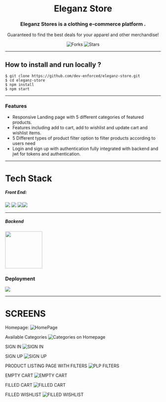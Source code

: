 <div align="center">
  
# Eleganz Store

### Eleganz Stores is a clothing e-commerce platform .

Guaranteed to find the best deals for your apparel and other merchandise!

![Forks](https://img.shields.io/github/forks/dev-enforced/eleganz-store)
![Stars](https://img.shields.io/github/stars/dev-enforced/eleganz-store)

</div>

---

## How to install and run locally ?

```
$ git clone https://github.com/dev-enforced/eleganz-store.git
$ cd eleganz-store
$ npm install
$ npm start
```

---

<h3>Features</h3>
<ul>
  <li> 
    Responsive Landing page with 5 different categories of featured products.
  </li>
    <li> 
        Features including add to cart, add to wishlist and update cart and wishlist items.
    </li>
    <li>
       5 Different types of product filter option to filter products according to users need
    </li>
    <li>
        Login and sign up with authentication fully integrated with backend and jwt for tokens and authentication.
    </li>
</ul>

---
# Tech Stack
 
  <h5>Front End:</h5> <span><img src="https://img.shields.io/badge/React-20232A?style=for-the-badge&logo=react&logoColor=61DAFB"/> <img src="https://img.shields.io/badge/CSS-239120?&style=for-the-badge&logo=css3&logoColor=white"/> <img src="https://img.shields.io/badge/ContextAPI-593D88?style=for-the-badge&logo=redux&logoColor=white"/><img style=padding:".2rem" src="https://img.shields.io/badge/React_Router-CA4245?style=for-the-badge&logo=react-router&logoColor=white"/> </span>

---
  <h5>Backend</h5>
    <a href="https://mockbee.netlify.app/" rel="noopener" target="_blank"><img src="https://user-images.githubusercontent.com/47717492/139522047-d7c1be05-8c59-4d28-8c9e-76f94dfad25e.png" width="120" height="120" align="center"/></a>

  <h3>Deployment</h3>
    <img src="https://img.shields.io/netlify/3e5e1993-d2b7-4768-9e0b-e19e9223065c?style=for-the-badge">

---

# SCREENS

Homepage: 
![HomePage](https://user-images.githubusercontent.com/76832165/161823460-256b6c69-ad91-439e-8731-025351c8b7e5.png)

Available Categories
![Categories on Homepage](https://user-images.githubusercontent.com/76832165/161823629-f2eed987-2f84-4db0-aef5-488ccf50ae72.png)

SIGN IN 
![SIGN IN](https://user-images.githubusercontent.com/76832165/161823806-28a3d1c7-1b1f-408e-b048-67bc9cf6fc77.png)

SIGN UP
![SIGN UP](https://user-images.githubusercontent.com/76832165/161824023-5229ff51-90be-4bfb-ab35-9efab92207be.png)

PRODUCT LISTING PAGE WITH FILTERS
![PLP FILTERS](https://user-images.githubusercontent.com/76832165/161824270-5f1bc813-8bd9-4835-a499-119c789d9f9a.png)

EMPTY CART
![EMPTY CART](https://user-images.githubusercontent.com/76832165/161824465-47e99f1f-6c08-41a6-a892-5ff8ff457a3c.png)

FILLED CART
![FILLED CART](https://user-images.githubusercontent.com/76832165/161825714-2ef19e9e-98c9-41e6-b8bd-a9b3c5a4da0d.png)

FILLED WISHLIST
![FILLED WISHLIST](https://user-images.githubusercontent.com/76832165/161825952-fe489717-bac0-45b4-961c-56b68aff71c5.png)